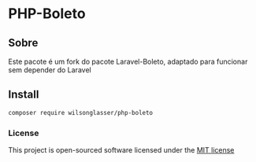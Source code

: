 # PHP-Boleto


## Sobre

Este pacote é um fork do pacote Laravel-Boleto, adaptado para funcionar sem depender do Laravel


## Install
```bash
composer require wilsonglasser/php-boleto
```

### License

This project is open-sourced software licensed under the [MIT license](http://opensource.org/licenses/MIT)

